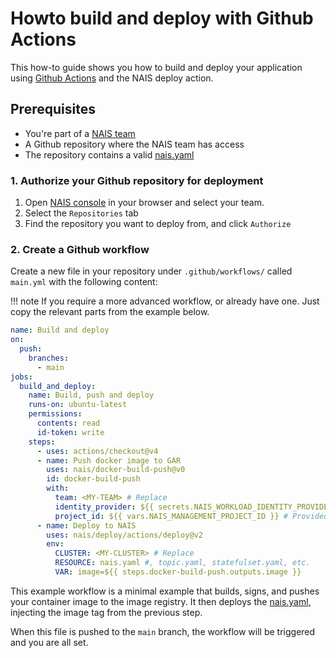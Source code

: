 # Howto build and deploy with Github Actions

This how-to guide shows you how to build and deploy your application using [Github Actions](https://help.github.com/en/actions/automating-your-workflow-with-github-actions) and the NAIS deploy action.

## Prerequisites

- You're part of a [NAIS team](../create-team.md)
- A Github repository where the NAIS team has access
- The repository contains a valid [nais.yaml](TODO)

### 1. Authorize your Github repository for deployment

1. Open [NAIS console](https://console.nav.cloud.nais.io) in your browser and select your team.
2. Select the `Repositories` tab
3. Find the repository you want to deploy from, and click `Authorize`

### 2. Create a Github workflow

Create a new file in your repository under `.github/workflows/` called `main.yml` with the following content:

!!! note 
    If you require a more advanced workflow, or already have one. Just copy the relevant parts from the example below.

```yaml
name: Build and deploy
on:
  push:
    branches:
      - main
jobs:
  build_and_deploy:
    name: Build, push and deploy
    runs-on: ubuntu-latest
    permissions:
      contents: read
      id-token: write
    steps:
      - uses: actions/checkout@v4
      - name: Push docker image to GAR
        uses: nais/docker-build-push@v0
        id: docker-build-push
        with:
          team: <MY-TEAM> # Replace
          identity_provider: ${{ secrets.NAIS_WORKLOAD_IDENTITY_PROVIDER }} # Provided as Organization Secret
          project_id: ${{ vars.NAIS_MANAGEMENT_PROJECT_ID }} # Provided as Organization Variable
      - name: Deploy to NAIS
        uses: nais/deploy/actions/deploy@v2
        env:
          CLUSTER: <MY-CLUSTER> # Replace
          RESOURCE: nais.yaml #, topic.yaml, statefulset.yaml, etc.
          VAR: image=${{ steps.docker-build-push.outputs.image }}
```

This example workflow is a minimal example that builds, signs, and pushes your container image to the image registry.
It then deploys the [nais.yaml](TODO), injecting the image tag from the previous step.

When this file is pushed to the `main` branch, the workflow will be triggered and you are all set.
